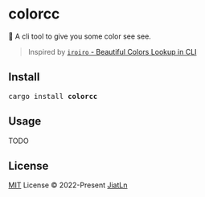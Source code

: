 #  colorcc

🎨 A cli tool to give you some color see see.

> Inspired by [`iroiro` - Beautiful Colors Lookup in CLI](https://github.com/antfu/iroiro) 

## Install

<pre>
cargo install <b>colorcc</b>
</pre>

## Usage

TODO

## License

[MIT](./LICENSE) License © 2022-Present [JiatLn](https://github.com/JiatLn)
